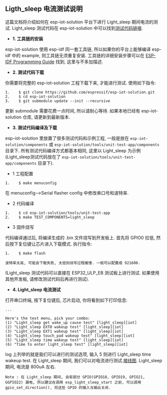 ## Ligth_sleep 电流测试说明

这篇文档将介绍如何在 esp-iot-solution 平台下进行 Light_sleep 期间电流的测试. Light_sleep 测试代码在 esp-iot-solution 中可以找到[测试代码链接](/tools/unit-test-app/components/light_sleep).

- **1. 工具链的安装**

esp-iot-solution 使用 esp-idf 同一套工具链, 所以如果你的平台上能够编译 esp-idf 中的 example, 则工具链无须重复安装. 工具链的详细安装步骤可以在 [ESP-IDF Programming Guide](https://docs.espressif.com/projects/esp-idf/en/latest/get-started/index.html) 找到, 这里与不多加描述.

- **2. 测试代码下载**

你需要将完整的 esp-iot-solution 工程下载下来, 才能进行测试. 使用如下指令:

```
1.    $ git clone https://github.com/espressif/esp-iot-solution.git
2.    $ cd esp-iot-solution
3.    $ git submodule update --init --recursive
```

更新 submodule 需要花费一点时间, 所以请耐心等待. 如果本地已经有 esp-iot-solution 仓库, 请更新到最新版本.

- **3. 测试代码编译及下载**

esp-iot-solution  里放置了很多测试代码和示例工程, 一般是放在 `esp-iot-solution/components` 或 `esp-iot-solution/tools/unit-test-app/components` 目录下. 所有测试代码编译方式都基本相同, 这里以 Light_sleep 为示例(Light_sleep测试代码放在了 `esp-iot-solution/tools/unit-test-app/components` 目录下).

* 1 工程配置

```
1.    $ make menuconfig
```

在 menuconfig-->Serial flasher config 中修改串口号和波特率.

- 2 代码编译

```
1.    $ cd esp-iot-solution/tools/unit-test-app
2.    $ make TEST_COMPONENTS=light_sleep
```

- 3 固件烧写

代码编译通过后, 将编译生成的 .bin 文件烧写到开发板上. 首先将 GPIO0 拉低, 然后按下复位键让芯片进入下载模式. 执行指令:

```
1.    $ make flash
```

`波特率太高, 可能会下载失败, 太低则烧写过程缓慢. 一般可以配置成 921600.`

(Light_sleep 测试代码可以直接在 ESP32_ULP_EB 测试板上进行测试. 如果使用其他开发板, 请修改测试代码后再进行测试).

- **4. Light_sleep 电流测试**

打开串口终端, 按下复位键后, 芯片启动, 你将看到如下打印信息:

```
...

Here's the test menu, pick your combo:
(1)	"Light_sleep get wake_up cause test" [light_sleep][iot]
(2)	"Light_sleep EXT0 wakeup test" [light_sleep][iot]
(3)	"Light_sleep EXT1 wakeup test" [light_sleep][iot]
(4)	"Light_sleep touch_pad wakeup test" [light_sleep][iot]
(5)	"Light_sleep time wakeup test" [light_sleep][iot]
(6)	"Time to enter light_sleep test" [light_sleep][iot]
```

log 上列举的就是我们可以进行的测试选项, 输入 5 则进行 Light_sleep time wakeup test. 在 Light_sleep 期间, 我们可以对电流进行测试.[接线图](../evaluation_boards/esp32_ulp_eb_cn.md#compileAndRun). Light_sleep 期间, 电流是 800uA 左右.

`Note : 在 Light_sleep 期间, 会有部分 GPIO(GPIO18, GPIO19, GPIO21, GGPIO22) 漏电, 所以建议在调用 esp_light_sleep_start 之前, 可以调用gpio_set_direction(), 将这些 GPIO 的输入与输出关闭.`
